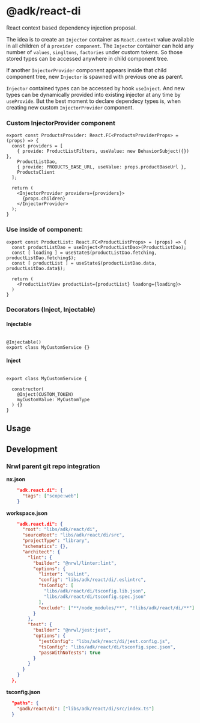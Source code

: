 # @adk/react-di

React context based dependency injection proposal. 

The idea is to create an `Injector` container as `React.context` value available
in all children of a `provider component`. The `Injector` container can hold
any number of `values`, `singltons`, `factories` under custom tokens. So those
stored types can be accessed anywhere in child component tree.

If another `InjectorProvider` component appears inside that child component tree,
new `Injector` is spawned with previous one as parent.

`Injector` contained types can be accessed by hook `useInject`. And new types
can be dynamically provided into existing injector at any time by `useProvide`.
But the best moment to declare dependecy types is, when creating new custom 
`InjectorProvider` component.

### Custom InjectorProvider component

```tsx
export const ProductsProvider: React.FC<ProductsProviderProps> = (props) => {
  const providers = [
    { provide: ProductListFilters, useValue: new BehaviorSubject({}) },
    ProductListDao,
    { provide: PRODUCTS_BASE_URL, useValue: props.productBaseUrl },
    ProductsClient
  ];

  return (
    <InjectorProvider providers={providers}>
      {props.children}
    </InjectorProvider>
  );
}

```

### Use inside of component:
```tsx
export const ProductList: React.FC<ProductListProps> = (props) => {
  const productListDao = useInject<ProductListDao>(ProductListDao);
  const [ loading ] = useState$(productListDao.fetching, productListDao.fetching$);
  const [ productList ] = useState$(productListDao.data, productLsitDao.data$);

  return (
    <ProductListView productList={productList} loadong={loading}>
  )
}
```

### Decorators (Inject, Injectable)

#### Injectable
```tsx

@Injectable()
export class MyCustomService {}
```
#### Inject
```tsx

export class MyCustomService {

  constructor(
    @Inject(CUSTOM_TOKEN)
    myCustomValue: MyCustomType
  ) {}
}
```

## Usage




## Development

### Nrwl parent git repo integration

**nx.json**
```json
    "adk.react.di": {
      "tags": ["scope:web"]
    }
```

**workspace.json**
```json
    "adk.react.di": {
      "root": "libs/adk/react/di",
      "sourceRoot": "libs/adk/react/di/src",
      "projectType": "library",
      "schematics": {},
      "architect": {
        "lint": {
          "builder": "@nrwl/linter:lint",
          "options": {
            "linter": "eslint",
            "config": "libs/adk/react/di/.eslintrc",
            "tsConfig": [
              "libs/adk/react/di/tsconfig.lib.json",
              "libs/adk/react/di/tsconfig.spec.json"
            ],
            "exclude": ["**/node_modules/**", "!libs/adk/react/di/**"]
          }
        },
        "test": {
          "builder": "@nrwl/jest:jest",
          "options": {
            "jestConfig": "libs/adk/react/di/jest.config.js",
            "tsConfig": "libs/adk/react/di/tsconfig.spec.json",
            "passWithNoTests": true
          }
        }
      }
    }
  },
```

**tsconfig.json**
```json
  "paths": {
    "@adk/react/di": ["libs/adk/react/di/src/index.ts"]
  }
```